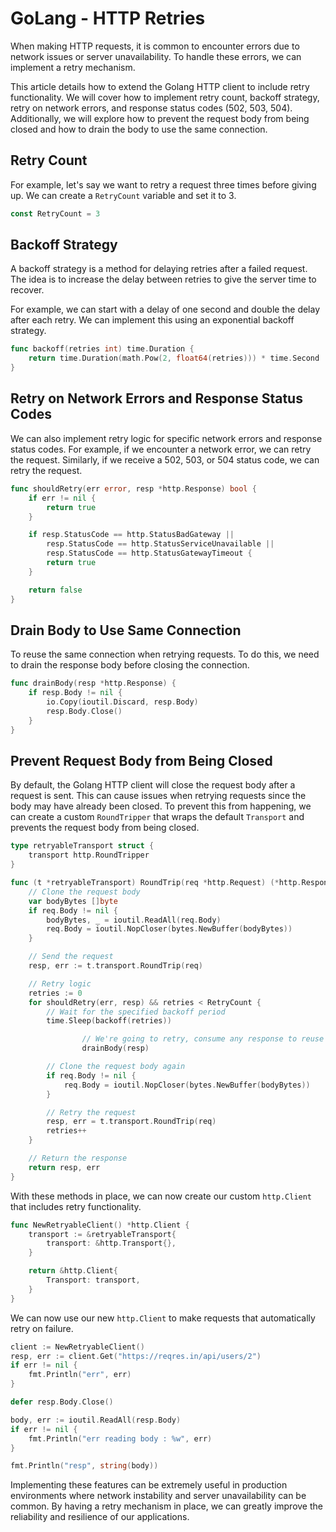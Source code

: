 # GoLang - HTTP Retries

When making HTTP requests, it is common to encounter errors due to network issues or server unavailability. To handle these errors, we can implement a retry mechanism.

This article details how to extend the Golang HTTP client to include retry functionality. We will cover how to implement retry count, backoff strategy, retry on network errors, and response status codes (502, 503, 504). Additionally, we will explore how to prevent the request body from being closed and how to drain the body to use the same connection.

## Retry Count

For example, let's say we want to retry a request three times before giving up. We can create a `RetryCount` variable and set it to 3.

```go
const RetryCount = 3
```

## Backoff Strategy

A backoff strategy is a method for delaying retries after a failed request. The idea is to increase the delay between retries to give the server time to recover.

For example, we can start with a delay of one second and double the delay after each retry. We can implement this using an exponential backoff strategy.

```go
func backoff(retries int) time.Duration {
    return time.Duration(math.Pow(2, float64(retries))) * time.Second
}
```

## Retry on Network Errors and Response Status Codes

We can also implement retry logic for specific network errors and response status codes. For example, if we encounter a network error, we can retry the request. Similarly, if we receive a 502, 503, or 504 status code, we can retry the request.

```go
func shouldRetry(err error, resp *http.Response) bool {
    if err != nil {
        return true
    }

    if resp.StatusCode == http.StatusBadGateway ||
        resp.StatusCode == http.StatusServiceUnavailable ||
        resp.StatusCode == http.StatusGatewayTimeout {
        return true
    }

    return false
}
```

## Drain Body to Use Same Connection

To reuse the same connection when retrying requests. To do this, we need to drain the response body before closing the connection.

```go
func drainBody(resp *http.Response) {
    if resp.Body != nil {
        io.Copy(ioutil.Discard, resp.Body)
        resp.Body.Close()
    }
}
```

## Prevent Request Body from Being Closed

By default, the Golang HTTP client will close the request body after a request is sent. This can cause issues when retrying requests since the body may have already been closed. To prevent this from happening, we can create a custom `RoundTripper` that wraps the default `Transport` and prevents the request body from being closed.

```go
type retryableTransport struct {
    transport http.RoundTripper
}

func (t *retryableTransport) RoundTrip(req *http.Request) (*http.Response, error) {
    // Clone the request body
    var bodyBytes []byte
    if req.Body != nil {
        bodyBytes, _ = ioutil.ReadAll(req.Body)
        req.Body = ioutil.NopCloser(bytes.NewBuffer(bodyBytes))
    }

    // Send the request
    resp, err := t.transport.RoundTrip(req)

    // Retry logic
    retries := 0
    for shouldRetry(err, resp) && retries < RetryCount {
        // Wait for the specified backoff period
        time.Sleep(backoff(retries))

				// We're going to retry, consume any response to reuse the connection.
				drainBody(resp)

        // Clone the request body again
        if req.Body != nil {
            req.Body = ioutil.NopCloser(bytes.NewBuffer(bodyBytes))
        }

        // Retry the request
        resp, err = t.transport.RoundTrip(req)
        retries++
    }

    // Return the response
    return resp, err
}
```

With these methods in place, we can now create our custom `http.Client` that includes retry functionality.

```go
func NewRetryableClient() *http.Client {
    transport := &retryableTransport{
        transport: &http.Transport{},
    }

    return &http.Client{
        Transport: transport,
    }
}
```

We can now use our new `http.Client` to make requests that automatically retry on failure.

```go
client := NewRetryableClient()
resp, err := client.Get("https://reqres.in/api/users/2")
if err != nil {
	fmt.Println("err", err)
}

defer resp.Body.Close()

body, err := ioutil.ReadAll(resp.Body)
if err != nil {
	fmt.Println("err reading body : %w", err)
}

fmt.Println("resp", string(body))

```

Implementing these features can be extremely useful in production environments where network instability and server unavailability can be common. By having a retry mechanism in place, we can greatly improve the reliability and resilience of our applications.
